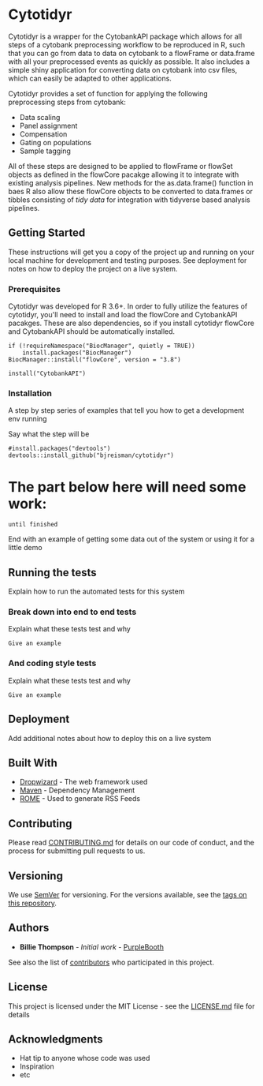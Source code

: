# Cytotidyr

Cytotidyr is a wrapper for the CytobankAPI package which allows for all steps of a cytobank preprocessing workflow to be reproduced in R, such that you can go from data to data on cytobank to a flowFrame or data.frame with all your preprocessed events as quickly as possible. It also includes a simple shiny application for converting data on cytobank into csv files, which can easily be adapted to other applications. 

Cytotidyr provides a set of function for applying the following preprocessing steps from cytobank:
- Data scaling
- Panel assignment
- Compensation
- Gating on populations
- Sample tagging

All of these steps are designed to be applied to flowFrame or flowSet objects as defined in the flowCore pacakge allowing it to integrate with existing analysis pipelines. New methods for the as.data.frame() function in baes R also allow these flowCore objects to be converted to data.frames or tibbles consisting of _*tidy data*_ for integration with tidyverse based analysis pipelines. 

## Getting Started

These instructions will get you a copy of the project up and running on your local machine for development and testing purposes. See deployment for notes on how to deploy the project on a live system.

### Prerequisites

Cytotidyr was developed for R 3.6+. In order to fully utilize the features of cytotidyr, you'll need to install and load the flowCore and CytobankAPI pacakges. These are also dependencies, so if you install cytotidyr flowCore and CytobankAPI should be automatically installed. 
```
if (!requireNamespace("BiocManager", quietly = TRUE))
    install.packages("BiocManager")
BiocManager::install("flowCore", version = "3.8")

install("CytobankAPI")
```

### Installation

A step by step series of examples that tell you how to get a development env running

Say what the step will be

```
#install.packages("devtools")
devtools::install_github("bjreisman/cytotidyr")
```


# The part below here will need some work:
```
until finished
```

End with an example of getting some data out of the system or using it for a little demo

## Running the tests

Explain how to run the automated tests for this system

### Break down into end to end tests

Explain what these tests test and why

```
Give an example
```

### And coding style tests

Explain what these tests test and why

```
Give an example
```

## Deployment

Add additional notes about how to deploy this on a live system

## Built With

* [Dropwizard](http://www.dropwizard.io/1.0.2/docs/) - The web framework used
* [Maven](https://maven.apache.org/) - Dependency Management
* [ROME](https://rometools.github.io/rome/) - Used to generate RSS Feeds

## Contributing

Please read [CONTRIBUTING.md](https://gist.github.com/PurpleBooth/b24679402957c63ec426) for details on our code of conduct, and the process for submitting pull requests to us.

## Versioning

We use [SemVer](http://semver.org/) for versioning. For the versions available, see the [tags on this repository](https://github.com/your/project/tags). 

## Authors

* **Billie Thompson** - *Initial work* - [PurpleBooth](https://github.com/PurpleBooth)

See also the list of [contributors](https://github.com/your/project/contributors) who participated in this project.

## License

This project is licensed under the MIT License - see the [LICENSE.md](LICENSE.md) file for details

## Acknowledgments

* Hat tip to anyone whose code was used
* Inspiration
* etc

